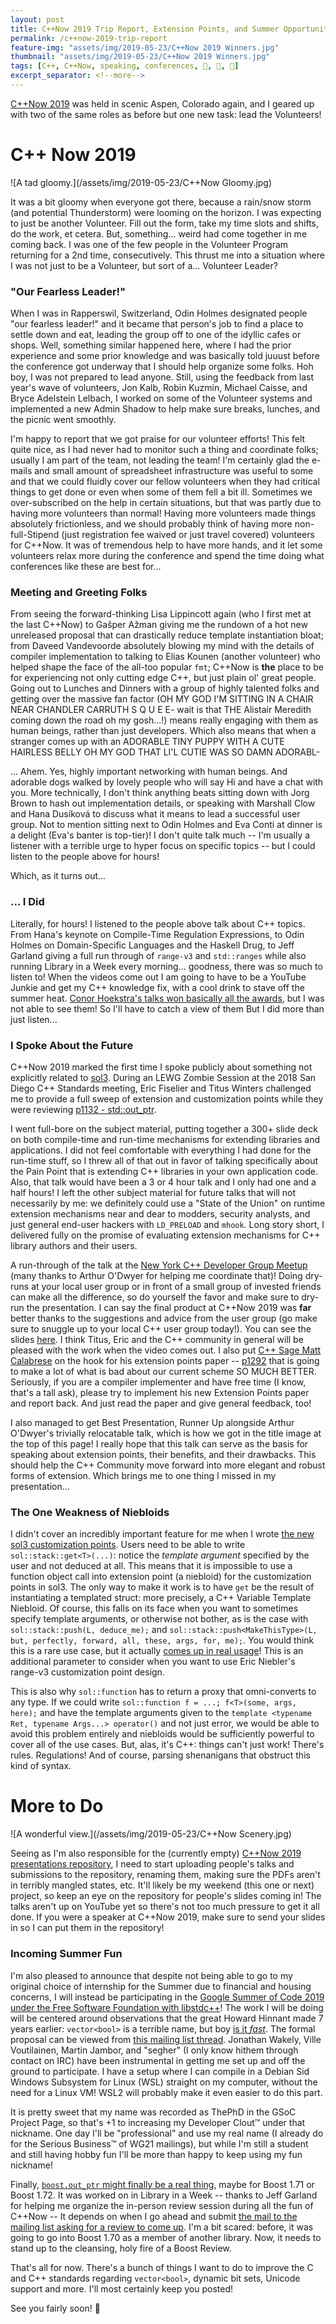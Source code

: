 ```yaml
---
layout: post
title: C++Now 2019 Trip Report, Extension Points, and Summer Opportunities
permalink: /c++now-2019-trip-report
feature-img: "assets/img/2019-05-23/C++Now 2019 Winners.jpg"
thumbnail: "assets/img/2019-05-23/C++Now 2019 Winners.jpg"
tags: [C++, C++Now, speaking, conferences, 🤝, 📣, 📜]
excerpt_separator: <!--more-->
---
```


[C++Now 2019](http://cppnow.org/) was held in scenic Aspen, Colorado again, and I geared up with two of the same roles as before but one new task:<!--more--> lead the Volunteers!



# C++ Now 2019

![A tad gloomy.](/assets/img/2019-05-23/C++Now Gloomy.jpg)

It was a bit gloomy when everyone got there, because a rain/snow storm (and potential Thunderstorm) were looming on the horizon. I was expecting to just be another Volunteer. Fill out the form, take my time slots and shifts, do the work, et cetera. But, something... weird had come together in me coming back. I was one of the few people in the Volunteer Program returning for a 2nd time, consecutively. This thrust me into a situation where I was not just to be a Volunteer, but sort of a... Volunteer Leader?

### "Our Fearless Leader!"

When I was in Rapperswil, Switzerland, Odin Holmes designated people "our fearless leader!" and it became that person's job to find a place to settle down and eat, leading the group off to one of the idyllic cafes or shops. Well, something similar happened here, where I had the prior experience and some prior knowledge and was basically told juuust before the conference got underway that I should help organize some folks. Hoh boy, I was not prepared to lead anyone. Still, using the feedback from last year's wave of volunteers, Jon Kalb, Robin Kuzmin, Michael Caisse, and Bryce Adelstein Lelbach, I worked on some of the Volunteer systems and implemented a new Admin Shadow to help make sure breaks, lunches, and the picnic went smoothly.

I'm happy to report that we got praise for our volunteer efforts! This felt quite nice, as I had never had to monitor such a thing and coordinate folks; usually I am part of the team, not leading the team! I'm certainly glad the e-mails and small amount of spreadsheet infrastructure was useful to some and that we could fluidly cover our fellow volunteers when they had critical things to get done or even when some of them fell a bit ill. Sometimes we over-subscribed on the help in certain situations, but that was partly due to having more volunteers than normal! Having more volunteers made things absolutely frictionless, and we should probably think of having more non-full-Stipend (just registration fee waived or just travel covered) volunteers for C++Now. It was of tremendous help to have more hands, and it let some volunteers relax more during the conference and spend the time doing what conferences like these are best for...


### Meeting and Greeting Folks

From seeing the forward-thinking Lisa Lippincott again (who I first met at the last C++Now) to Gašper Ažman giving me the rundown of a hot new unreleased proposal that can drastically reduce template instantiation bloat; from Daveed Vandevoorde absolutely blowing my mind with the details of compiler implementation to talking to Elias Kounen (another volunteer) who helped shape the face of the all-too popular `fmt`; C++Now is **the** place to be for experiencing not only cutting edge C++, but just plain ol' great people. Going out to Lunches and Dinners with a group of highly talented folks and getting over the massive fan factor (OH MY GOD I'M SITTING IN A CHAIR NEAR CHANDLER CARRUTH S Q U E E- wait is that THE Alistair Meredith coming down the road oh my gosh...!) means really engaging with them as human beings, rather than just developers. Which also means that when a stranger comes up with an ADORABLE TINY PUPPY WITH A CUTE HAIRLESS BELLY OH MY GOD THAT LI'L CUTIE WAS SO DAMN ADORABL-

... Ahem. Yes, highly important networking with human beings. And adorable dogs walked by lovely people who will say Hi and have a chat with you. More technically, I don't think anything beats sitting down with Jorg Brown to hash out implementation details, or speaking with Marshall Clow and Hana Dusíková to discuss what it means to lead a successful user group. Not to mention sitting next to Odin Holmes and Eva Conti at dinner is a delight (Eva's banter is top-tier)! I don't quite talk much -- I'm usually a listener with a terrible urge to hyper focus on specific topics -- but I could listen to the people above for hours!

Which, as it turns out...


### ... I Did

Literally, for hours! I listened to the people above talk about C++ topics. From Hana's keynote on Compile-Time Regulation Expressions, to Odin Holmes on Domain-Specific Languages and the Haskell Drug, to Jeff Garland giving a full run through of `range-v3` and `std::ranges`  while also running Library in a Week every morning... goodness, there was so much to listen to! When the videos come out I am going to have to be a YouTube Junkie and get my C++ knowledge fix, with a cool drink to stave off the summer heat. [Conor Hoekstra's talks won basically all the awards](http://cppnow.org/announcements/2019/05/announcing-cpp-now-2020/#awards), but I was not able to see them! So I'll have to catch a view of them But I did more than just listen...


### I Spoke About the Future

C++Now 2019 marked the first time I spoke publicly about something not explicitly related to [sol3](https://github.com/ThePhD/sol2). During an LEWG Zombie Session at the 2018 San Diego C++ Standards meeting, Eric Fiselier and Titus Winters challenged me to provide a full sweep of extension and customization points while they were reviewing [p1132 - std::out_ptr](https://thephd.github.io/vendor/future_cxx/papers/d1132.html).

I went full-bore on the subject material, putting together a 300+ slide deck on both compile-time and run-time mechanisms for extending libraries and applications. I did not feel comfortable with everything I had done for the run-time stuff, so I threw all of that out in favor of talking specifically about the Pain Point that is extending C++ libraries in your own application code. Also, that talk would have been a 3 or 4 hour talk and I only had one and a half hours! I left the other subject material for future talks that will not necessarily by me: we definitely could use a "State of the Union" on runtime extension mechanisms near and dear to modders, security analysts, and just general end-user hackers with `LD_PRELOAD` and `mhook`. Long story short, I delivered fully on the promise of evaluating extension mechanisms for C++ library authors and their users.

A run-through of the talk at the [New York C++ Developer Group Meetup](https://www.meetup.com/nyccpp/) (many thanks to Arthur O'Dwyer for helping me coordinate that)! Doing dry-runs at your local user group or in front of a small group of invested friends can make all the difference, so do yourself the favor and make sure to dry-run the presentation. I can say the final product at C++Now 2019 was **far** better thanks to the suggestions and advice from the user group (go make sure to snuggle up to your local C++ user group today!). You can see the slides [here](https://thephd.github.io/presentations/sol2/C%2B%2B%20Now/2019/The%20Plan%20for%20Tomorrow%20-%20Compile-Time%20Extension%20Points%20in%20C%2B%2B.pdf). I think Titus, Eric and the C++ community in general will be pleased with the work when the video comes out. I also put [C++ Sage Matt Calabrese](https://twitter.com/CppSage/status/1126937120776630274) on the hook for his extension points paper -- [p1292](https://wg21.link/p1292) that is going to make a lot of what is bad about our current scheme SO MUCH BETTER. Seriously, if you are a compiler implementer and have free time (I know, that's a tall ask), please try to implement his new Extension Points paper and report back. And just read the paper and give general feedback, too!

I also managed to get Best Presentation, Runner Up alongside Arthur O'Dwyer's trivially relocatable talk, which is how we got in the title image at the top of this page! I really hope that this talk can serve as the basis for speaking about extension points, their benefits, and their drawbacks. This should help the C++ Community move forward into more elegant and robust forms of extension. Which brings me to one thing I missed in my presentation...


### The One Weakness of Niebloids

I didn't cover an incredibly important feature for me when I wrote [the new sol3 customization points](https://github.com/ThePhD/sol2/blob/develop/examples/source/customization_multiple.cpp). Users need to be able to write `sol::stack::get<T>(...)`: notice the _template argument_ specified by the user and not deduced at all. This means that it is impossible to use a function object call into extension point (a niebloid) for the customization points in sol3. The only way to make it work is to have `get` be the result of instantiating a templated struct: more precisely, a C++ Variable Template Niebloid. Of course, this falls on its face when you want to sometimes specify template arguments, or otherwise not bother, as is the case with `sol::stack::push(L, deduce_me);` and `sol::stack::push<MakeThisType>(L, but, perfectly, forward, all, these, args, for, me);`. You would think this is a rare use case, but it actually [comes up in real usage](https://github.com/ThePhD/sol2/issues/814)! This is an additional parameter to consider when you want to use Eric Niebler's range-v3 customization point design.

This is also why `sol::function` has to return a proxy that omni-converts to any type. If we could write `sol::function f = ...; f<T>(some, args, here);` and have the template arguments given to the `template <typename Ret, typename Args...> operator()` and not just error, we would be able to avoid this problem entirely and niebloids would be sufficiently powerful to cover all of the use cases. But, alas, it's C++: things can't just work! There's rules. Regulations! And of course, parsing shenanigans that obstruct this kind of syntax.



# More to Do

![A wonderful view.](/assets/img/2019-05-23/C++Now Scenery.jpg)

Seeing as I'm also responsible for the (currently empty) [C++Now 2019 presentations repository](https://github.com/boostcon/cppnow_presentations_2019), I need to start uploading people's talks and submissions to the repository, renaming them, making sure the PDFs aren't in terribly mangled states, etc. It'll likely be my weekend (this one or next) project, so keep an eye on the repository for people's slides coming in! The talks aren't up on YouTube yet so there's not too much pressure to get it all done. If you were a speaker at C++Now 2019, make sure to send your slides in so I can put them in the repository!


### Incoming Summer Fun

I'm also pleased to announce that despite not being able to go to my original choice of internship for the Summer due to financial and housing concerns, I will instead be participating in the [Google Summer of Code 2019 under the Free Software Foundation with libstdc++](https://summerofcode.withgoogle.com/projects/#4654726870728704)! The work I will be doing will be centered around observations that the great Howard Hinnant made 7 years earlier: `vector<bool>` is a terrible name, but boy [is it _fast_](https://howardhinnant.github.io/onvectorbool.html). The formal proposal can be viewed from [this mailing list thread](https://gcc.gnu.org/ml/libstdc++/2019-02/msg00004.html). Jonathan Wakely, Ville Voutilainen, Martin Jambor, and "segher" (I only know hithem through contact on IRC) have been instrumental in getting me set up and off the ground to participate. I have a setup where I can compile in a Debian Sid Windows Subsystem for Linux (WSL) straight on my computer, without the need for a Linux VM! WSL2 will probably make it even easier to do this part.

It is pretty sweet that my name was recorded as ThePhD in the GSoC Project Page, so that's +1 to increasing my Developer Clout™ under that nickname. One day I'll be "professional" and use my real name (I already do for the Serious Business™ of WG21 mailings), but while I'm still a student and still having hobby fun I'll be more than happy to keep using my fun nickname!

Finally, [`boost.out_ptr` might finally be a real thing](https://github.com/ThePhD/out_ptr), maybe for Boost 1.71 or Boost 1.72. It was worked on in Library in a Week -- thanks to Jeff Garland for helping me organize the in-person review session during all the fun of C++Now -- It depends on when I go ahead and submit [the mail to the mailing list asking for a review to come up](https://lists.boost.org/Archives/boost/2019/05/246248.php). I'm a bit scared: before, it was going to go into Boost 1.70 as a member of another library. Now, it needs to stand up to the cleansing, holy fire of a Boost Review.

That's all for now. There's a bunch of things I want to do to improve the C and C++ standards regarding `vector<bool>`, dynamic bit sets, Unicode support and more. I'll most certainly keep you posted!

See you fairly soon! 💚

